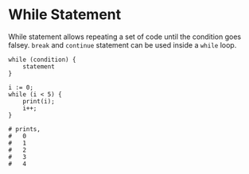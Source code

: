 # While Statement

While statement allows repeating a set of code until the condition goes falsey. `break` and `continue` statement can be used inside a `while` loop.

```title="Syntax"
while (condition) {
    statement
}
```

```title="Example"
i := 0;
while (i < 5) {
    print(i);
    i++;
}

# prints,
#   0
#   1
#   2
#   3
#   4
```
